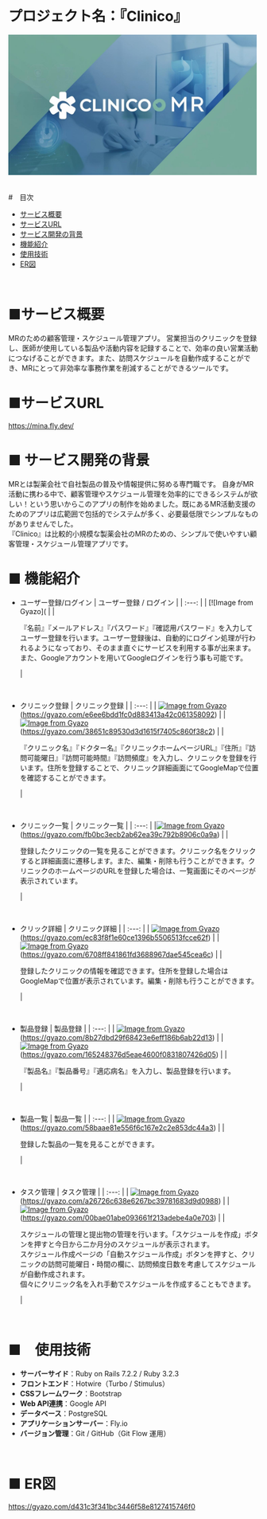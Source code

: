 # プロジェクト名：『Clinico』
<img width="500" src="app/assets/images/clinico.jpg"><br>
<br>

#　目次
- [サービス概要](#-サービス概要)
- [サービスURL](#-サービスurl)
- [サービス開発の背景](#-サービス開発の背景)
- [機能紹介](#-機能紹介)
- [使用技術](#-使用技術)
- [ER図](#er図)<br>
<br>

# ■サービス概要
MRのための顧客管理・スケジュール管理アプリ。
営業担当のクリニックを登録し、医師が使用している製品や活動内容を記録することで、効率の良い営業活動につなげることができます。また、訪問スケジュールを自動作成することができ、MRにとって非効率な事務作業を削減することができるツールです。

# ■サービスURL
https://mina.fly.dev/

# ■ サービス開発の背景
MRとは製薬会社で自社製品の普及や情報提供に努める専門職です。
自身がMR活動に携わる中で、顧客管理やスケジュール管理を効率的にできるシステムが欲しい！という思いからこのアプリの制作を始めました。既にあるMR活動支援のためのアプリは広範囲で包括的でシステムが多く、必要最低限でシンプルなものがありませんでした。
<br>
『Clinico』は比較的小規模な製薬会社のMRのための、シンプルで使いやすい顧客管理・スケジュール管理アプリです。
<br>

# ■ 機能紹介
- ユーザー登録/ログイン
| ユーザー登録 / ログイン |
| :---: | 
| [![Image from Gyazo]( |
| <p align="left">『名前』『メールアドレス』『パスワード』『確認用パスワード』を入力してユーザー登録を行います。ユーザー登録後は、自動的にログイン処理が行われるようになっており、そのまま直ぐにサービスを利用する事が出来ます。<br>また、Googleアカウントを用いてGoogleログインを行う事も可能です。</p> |
<br>

- クリニック登録
| クリニック登録 |
| :---: | 
| [![Image from Gyazo](https://i.gyazo.com/e6ee6bdd1fc0d883413a42c061358092.gif)](https://gyazo.com/e6ee6bdd1fc0d883413a42c061358092)(https://gyazo.com/e6ee6bdd1fc0d883413a42c061358092) |
| [![Image from Gyazo](https://i.gyazo.com/38651c89530d3d1615f7405c860f38c2.gif)](https://gyazo.com/38651c89530d3d1615f7405c860f38c2)(https://gyazo.com/38651c89530d3d1615f7405c860f38c2) |
| <p align="left">『クリニック名』『ドクター名』『クリニックホームページURL』『住所』『訪問可能曜日』『訪問可能時間』『訪問頻度』を入力し、クリニックを登録を行います。住所を登録することで、クリニック詳細画面にてGoogleMapで位置を確認することができます。<p> |
<br>

- クリニック一覧
| クリニック一覧 |
| :---: | 
|[![Image from Gyazo](https://i.gyazo.com/fb0bc3ecb2ab62ea39c792b8906c0a9a.gif)](https://gyazo.com/fb0bc3ecb2ab62ea39c792b8906c0a9a)(https://gyazo.com/fb0bc3ecb2ab62ea39c792b8906c0a9a) |
| <p align="left">登録したクリニックの一覧を見ることができます。クリニック名をクリックすると詳細画面に遷移します。また、編集・削除も行うことができます。クリニックのホームページのURLを登録した場合は、一覧画面にそのページが表示されています。<p> |
<br>

- クリック詳細
| クリニック詳細 |
| :---: | 
| [![Image from Gyazo](https://i.gyazo.com/ec83f8f1e60ce1396b5506513fcce62f.png)](https://gyazo.com/ec83f8f1e60ce1396b5506513fcce62f)(https://gyazo.com/ec83f8f1e60ce1396b5506513fcce62f) |
| [![Image from Gyazo](https://i.gyazo.com/6708ff841861fd3688967dae545cea6c.gif)](https://gyazo.com/6708ff841861fd3688967dae545cea6c)(https://gyazo.com/6708ff841861fd3688967dae545cea6c) |
| <p align="left">登録したクリニックの情報を確認できます。住所を登録した場合はGoogleMapで位置が表示されています。編集・削除も行うことができます。<p> |
<br>

- 製品登録
| 製品登録 |
| :---: | 
| [![Image from Gyazo](https://i.gyazo.com/8b27dbd29f68423e6eff186b6ab22d13.gif)](https://gyazo.com/8b27dbd29f68423e6eff186b6ab22d13)(https://gyazo.com/8b27dbd29f68423e6eff186b6ab22d13) |
| [![Image from Gyazo](https://i.gyazo.com/165248376d5eae4600f0831807426d05.gif)](https://gyazo.com/165248376d5eae4600f0831807426d05)(https://gyazo.com/165248376d5eae4600f0831807426d05) |
| <p align="left">『製品名』『製品番号』『適応病名』を入力し、製品登録を行います。<p> |
<br>

- 製品一覧
| 製品一覧 |
| :---: | 
| [![Image from Gyazo](https://i.gyazo.com/58baae81e556f6c167e2c2e853dc44a3.gif)](https://gyazo.com/58baae81e556f6c167e2c2e853dc44a3)(https://gyazo.com/58baae81e556f6c167e2c2e853dc44a3) |
| <p align="left">登録した製品の一覧を見ることができます。<p> |
<br>

- タスク管理
| タスク管理 |
| :---: | 
| [![Image from Gyazo](https://i.gyazo.com/a26726c638e6267bc39781683d9d0988.gif)](https://gyazo.com/a26726c638e6267bc39781683d9d0988)(https://gyazo.com/a26726c638e6267bc39781683d9d0988) |
| [![Image from Gyazo](https://i.gyazo.com/00bae01abe093661f213adebe4a0e703.gif)](https://gyazo.com/00bae01abe093661f213adebe4a0e703)(https://gyazo.com/00bae01abe093661f213adebe4a0e703) |
| <p align="left">スケジュールの管理と提出物の管理を行います。「スケジュールを作成」ボタンを押すと今日から二か月分のスケジュールが表示されます。<br> スケジュール作成ページの「自動スケジュール作成」ボタンを押すと、クリニックの訪問可能曜日・時間の欄に、訪問頻度日数を考慮してスケジュールが自動作成されます。<br>個々にクリニック名を入れ手動でスケジュールを作成することもできます。<p> |
<br>

# ■　使用技術
- **サーバーサイド**：Ruby on Rails 7.2.2 / Ruby 3.2.3  
- **フロントエンド**：Hotwire（Turbo / Stimulus）  
- **CSSフレームワーク**：Bootstrap  
- **Web API連携**：Google API  
- **データベース**：PostgreSQL  
- **アプリケーションサーバー**：Fly.io  
- **バージョン管理**：Git / GitHub（Git Flow 運用）
<br>

# ■ ER図
https://gyazo.com/d431c3f341bc3446f58e8127415746f0
<br>

